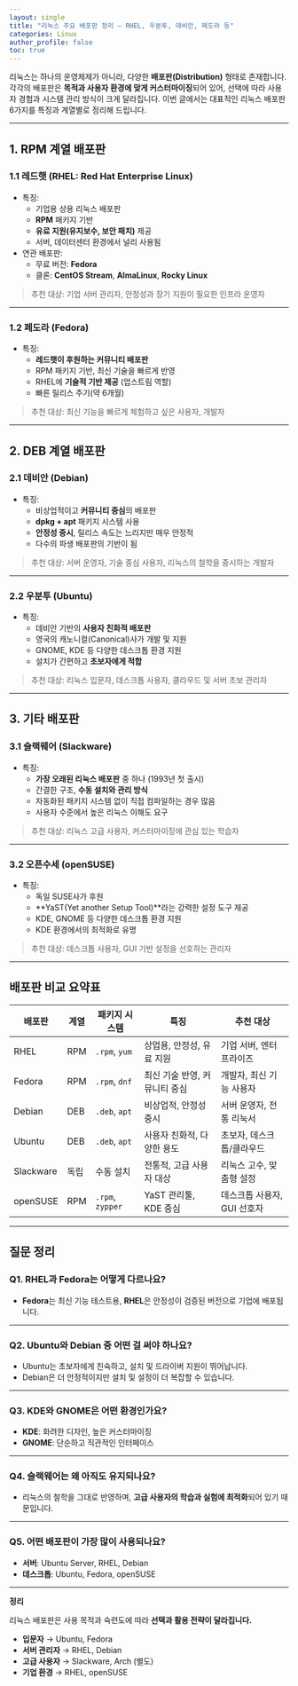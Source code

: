 ```yaml
---
layout: single
title: "리눅스 주요 배포판 정리 – RHEL, 우분투, 데비안, 페도라 등"
categories: Linux
author_profile: false
toc: true
---
```


리눅스는 하나의 운영체제가 아니라, 다양한 **배포판(Distribution)** 형태로 존재합니다. 각각의 배포판은 **목적과 사용자 환경에 맞게 커스터마이징**되어 있어, 선택에 따라 사용자 경험과 시스템 관리 방식이 크게 달라집니다. 이번 글에서는 대표적인 리눅스 배포판 6가지를 특징과 계열별로 정리해 드립니다.

------

## 1. RPM 계열 배포판

### 1.1 레드햇 (RHEL: Red Hat Enterprise Linux)

- 특징:
  - 기업용 상용 리눅스 배포판
  - **RPM** 패키지 기반
  - **유료 지원(유지보수, 보안 패치)** 제공
  - 서버, 데이터센터 환경에서 널리 사용됨
- 연관 배포판:
  - 무료 버전: **Fedora**
  - 클론: **CentOS Stream**, **AlmaLinux**, **Rocky Linux**

> 추천 대상: 기업 서버 관리자, 안정성과 장기 지원이 필요한 인프라 운영자

------

### 1.2 페도라 (Fedora)

- 특징:
  - **레드햇이 후원하는 커뮤니티 배포판**
  - RPM 패키지 기반, 최신 기술을 빠르게 반영
  - RHEL에 **기술적 기반 제공** (업스트림 역할)
  - 빠른 릴리스 주기(약 6개월)

> 추천 대상: 최신 기능을 빠르게 체험하고 싶은 사용자, 개발자

------

## 2. DEB 계열 배포판

### 2.1 데비안 (Debian)

- 특징:
  - 비상업적이고 **커뮤니티 중심**의 배포판
  - **dpkg + apt** 패키지 시스템 사용
  - **안정성 중시**, 릴리스 속도는 느리지만 매우 안정적
  - 다수의 파생 배포판의 기반이 됨

> 추천 대상: 서버 운영자, 기술 중심 사용자, 리눅스의 철학을 중시하는 개발자

------

### 2.2 우분투 (Ubuntu)

- 특징:
  - 데비안 기반의 **사용자 친화적 배포판**
  - 영국의 캐노니컬(Canonical)사가 개발 및 지원
  - GNOME, KDE 등 다양한 데스크톱 환경 지원
  - 설치가 간편하고 **초보자에게 적합**

> 추천 대상: 리눅스 입문자, 데스크톱 사용자, 클라우드 및 서버 초보 관리자

------

## 3. 기타 배포판

### 3.1 슬랙웨어 (Slackware)

- 특징:
  - **가장 오래된 리눅스 배포판** 중 하나 (1993년 첫 출시)
  - 간결한 구조, **수동 설치와 관리 방식**
  - 자동화된 패키지 시스템 없이 직접 컴파일하는 경우 많음
  - 사용자 수준에서 높은 리눅스 이해도 요구

> 추천 대상: 리눅스 고급 사용자, 커스터마이징에 관심 있는 학습자

------

### 3.2 오픈수세 (openSUSE)

- 특징:
  - 독일 SUSE사가 후원
  - **YaST(Yet another Setup Tool)**라는 강력한 설정 도구 제공
  - KDE, GNOME 등 다양한 데스크톱 환경 지원
  - KDE 환경에서의 최적화로 유명

> 추천 대상: 데스크톱 사용자, GUI 기반 설정을 선호하는 관리자

------

## 배포판 비교 요약표

| 배포판    | 계열 | 패키지 시스템    | 특징                          | 추천 대상                   |
| --------- | ---- | ---------------- | ----------------------------- | --------------------------- |
| RHEL      | RPM  | `.rpm`, `yum`    | 상업용, 안정성, 유료 지원     | 기업 서버, 엔터프라이즈     |
| Fedora    | RPM  | `.rpm`, `dnf`    | 최신 기술 반영, 커뮤니티 중심 | 개발자, 최신 기능 사용자    |
| Debian    | DEB  | `.deb`, `apt`    | 비상업적, 안정성 중시         | 서버 운영자, 전통 리눅서    |
| Ubuntu    | DEB  | `.deb`, `apt`    | 사용자 친화적, 다양한 용도    | 초보자, 데스크톱/클라우드   |
| Slackware | 독립 | 수동 설치        | 전통적, 고급 사용자 대상      | 리눅스 고수, 맞춤형 설정    |
| openSUSE  | RPM  | `.rpm`, `zypper` | YaST 관리툴, KDE 중심         | 데스크톱 사용자, GUI 선호자 |

------

## 질문 정리

### Q1. RHEL과 Fedora는 어떻게 다르나요?

- **Fedora**는 최신 기능 테스트용, **RHEL**은 안정성이 검증된 버전으로 기업에 배포됩니다.

------

### Q2. Ubuntu와 Debian 중 어떤 걸 써야 하나요?

- Ubuntu는 초보자에게 친숙하고, 설치 및 드라이버 지원이 뛰어납니다.
- Debian은 더 안정적이지만 설치 및 설정이 더 복잡할 수 있습니다.

------

### Q3. KDE와 GNOME은 어떤 환경인가요?

- **KDE**: 화려한 디자인, 높은 커스터마이징
- **GNOME**: 단순하고 직관적인 인터페이스

------

### Q4. 슬랙웨어는 왜 아직도 유지되나요?

- 리눅스의 철학을 그대로 반영하며, **고급 사용자의 학습과 실험에 최적화**되어 있기 때문입니다.

------

### Q5. 어떤 배포판이 가장 많이 사용되나요?

- **서버**: Ubuntu Server, RHEL, Debian
- **데스크톱**: Ubuntu, Fedora, openSUSE

------

**정리**

리눅스 배포판은 사용 목적과 숙련도에 따라 **선택과 활용 전략이 달라집니다.**

- **입문자** → Ubuntu, Fedora
- **서버 관리자** → RHEL, Debian
- **고급 사용자** → Slackware, Arch (별도)
- **기업 환경** → RHEL, openSUSE
